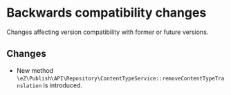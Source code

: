 # Backwards compatibility changes

Changes affecting version compatibility with former or future versions.

## Changes

* New method `\eZ\Publish\API\Repository\ContentTypeService::removeContentTypeTranslation` is introduced.
